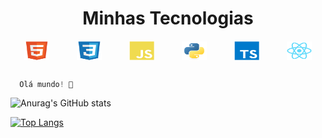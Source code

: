 <div align="center">
  
# Minhas Tecnologias
  
  <div style="display: flex; margin: 20px 0; justify-content: space-around;">
    <img align="center" alt="Rafa-HTML" height="30" width="40" src="https://raw.githubusercontent.com/devicons/devicon/master/icons/html5/html5-original.svg">
    <img align="center" alt="Rafa-CSS" height="30" width="40" src="https://raw.githubusercontent.com/devicons/devicon/master/icons/css3/css3-original.svg">
    <img align="center" alt="Rafa-Js" height="30" width="40" src="https://raw.githubusercontent.com/devicons/devicon/master/icons/javascript/javascript-plain.svg">
    <img align="center" alt="Rafa-Python" height="30" width="40" src="https://raw.githubusercontent.com/devicons/devicon/master/icons/python/python-original.svg">
    <img align="center" alt="Rafa-Ts" height="30" width="40" src="https://raw.githubusercontent.com/devicons/devicon/master/icons/typescript/typescript-plain.svg">
    <img align="center" alt="Rafa-React" height="30" width="40" src="https://raw.githubusercontent.com/devicons/devicon/master/icons/react/react-original.svg">
  </div>
  
</div>

##

```js
  Olá mundo! 🖖
```


![Anurag's GitHub stats](https://github-readme-stats.vercel.app/api?username=H3llder&show_icons=true&theme=radical)

[![Top Langs](https://github-readme-stats.vercel.app/api/top-langs/?username=H3llder&layout=compact&theme=radical)](https://github.com/H3llder/github-readme-stats)

